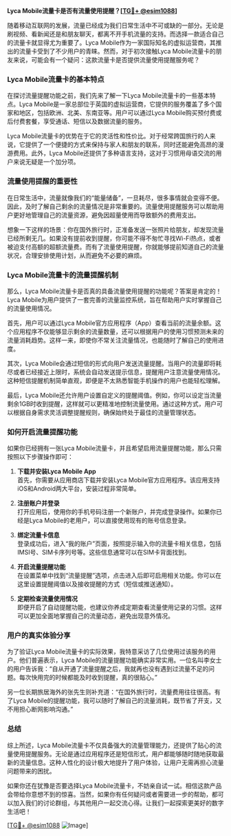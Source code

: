 **Lyca Mobile流量卡是否有流量使用提醒？[[TG💪+ @esim1088](https://t.me/s/esim1088)]**

随着移动互联网的发展，流量已经成为我们日常生活中不可或缺的一部分。无论是刷视频、看新闻还是和朋友聊天，都离不开手机流量的支持。而选择一款适合自己的流量卡就显得尤为重要了。Lyca Mobile作为一家国际知名的虚拟运营商，其推出的流量卡受到了不少用户的青睐。然而，对于初次接触Lyca Mobile流量卡的朋友来说，可能会有一个疑问：这款流量卡是否提供流量使用提醒服务呢？

### Lyca Mobile流量卡的基本特点

在探讨流量提醒功能之前，我们先来了解一下Lyca Mobile流量卡的一些基本特点。Lyca Mobile是一家总部位于英国的虚拟运营商，它提供的服务覆盖了多个国家和地区，包括欧洲、北美、东南亚等。用户可以通过Lyca Mobile购买预付费或后付费套餐，享受通话、短信以及数据流量的服务。

Lyca Mobile流量卡的优势在于它的灵活性和性价比。对于经常跨国旅行的人来说，它提供了一个便捷的方式来保持与家人和朋友的联系，同时还能避免高昂的漫游费用。此外，Lyca Mobile还提供了多种语言支持，这对于习惯用母语交流的用户来说无疑是一个加分项。

### 流量使用提醒的重要性

在日常生活中，流量就像我们的“能量储备”，一旦耗尽，很多事情就会变得不便。因此，及时了解自己剩余的流量情况是非常重要的。流量使用提醒服务可以帮助用户更好地管理自己的流量资源，避免因超量使用而导致额外的费用支出。

想象一下这样的场景：你在国外旅行时，正准备发送一张照片给朋友，却发现流量已经所剩无几。如果没有提前收到提醒，你可能不得不匆忙寻找Wi-Fi热点，或者被迫支付高额的超额流量费。而有了流量使用提醒，你就能够提前知道自己的流量状况，合理安排使用计划，从而避免不必要的麻烦。

### Lyca Mobile流量卡的流量提醒机制

那么，Lyca Mobile流量卡是否真的具备流量使用提醒的功能呢？答案是肯定的！Lyca Mobile为用户提供了一套完善的流量监控系统，旨在帮助用户实时掌握自己的流量使用情况。

首先，用户可以通过Lyca Mobile官方应用程序（App）查看当前的流量余额。这个应用程序不仅能够显示剩余的流量数量，还可以根据用户的使用习惯预测未来的流量消耗趋势。这样一来，即使你不常关注流量情况，也能随时了解自己的使用进度。

其次，Lyca Mobile会通过短信的形式向用户发送流量提醒。当用户的流量即将耗尽或者已经接近上限时，系统会自动发送提示信息，提醒用户注意流量使用情况。这种短信提醒机制简单直观，即便是不太熟悉智能手机操作的用户也能轻松理解。

最后，Lyca Mobile还允许用户设置自定义的提醒阈值。例如，你可以设定当流量剩余1GB时收到提醒，这样就可以更精准地控制流量使用。通过这种方式，用户可以根据自身需求灵活调整提醒规则，确保始终处于最佳的流量管理状态。

### 如何开启流量提醒功能

如果你已经拥有一张Lyca Mobile流量卡，并且希望启用流量提醒功能，那么只需按照以下步骤操作即可：

1. **下载并安装Lyca Mobile App**  
   首先，你需要从应用商店下载并安装Lyca Mobile官方应用程序。该应用支持iOS和Android两大平台，安装过程非常简单。

2. **注册账户并登录**  
   打开应用后，使用你的手机号码注册一个新账户，并完成登录操作。如果你已经是Lyca Mobile的老用户，可以直接使用现有的账号信息登录。

3. **绑定流量卡信息**  
   登录成功后，进入“我的账户”页面，按照提示输入你的流量卡相关信息，包括IMSI号、SIM卡序列号等。这些信息通常可以在SIM卡背面找到。

4. **开启流量提醒功能**  
   在设置菜单中找到“流量提醒”选项，点击进入后即可启用相关功能。你可以在这里设置提醒阈值以及接收提醒的方式（短信或推送通知）。

5. **定期检查流量使用情况**  
   即便开启了自动提醒功能，也建议你养成定期查看流量使用记录的习惯。这样可以更加全面地掌握自己的流量动态，避免出现意外情况。

### 用户的真实体验分享

为了验证Lyca Mobile流量卡的实际效果，我特意采访了几位使用过该服务的用户。他们普遍表示，Lyca Mobile的流量提醒功能确实非常实用。一位名叫李女士的用户告诉我：“自从开通了流量提醒之后，我就再也没有遇到过流量不足的问题。每次快用完的时候都能及时收到提醒，真的很贴心。”

另一位长期旅居海外的张先生则补充道：“在国外旅行时，流量费用往往很高。有了Lyca Mobile的提醒功能，我可以随时了解自己的流量消耗，既节省了开支，又不用担心断网影响沟通。”

### 总结

综上所述，Lyca Mobile流量卡不仅具备强大的流量管理能力，还提供了贴心的流量使用提醒服务。无论是通过应用程序还是短信形式，用户都能够随时随地获取最新的流量信息。这种人性化的设计极大地提升了用户体验，让用户无需再担心流量问题带来的困扰。

如果你还在犹豫是否要选择Lyca Mobile流量卡，不妨亲自试一试。相信这款产品会带给你意想不到的惊喜。当然，如果你有任何疑问或者需要进一步的帮助，都可以加入我们的讨论群组，与其他用户一起交流心得。让我们一起探索更美好的数字生活吧！

[[TG💪+ @esim1088](https://t.me/s/esim1088) ![Image](https://i.postimg.cc/4NQfJmqS/Snipaste-2025-05-13-00-14-12.png)]